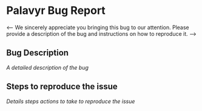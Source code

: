 # Palavyr Bug Report

<--
We sincerely appreciate you bringing this bug to our attention. Please provide a description of the bug and instructions on how to reproduce it.
-->

## Bug Description
*A detailed description of the bug*

## Steps to reproduce the issue
*Details steps actions to take to reproduce the issue*